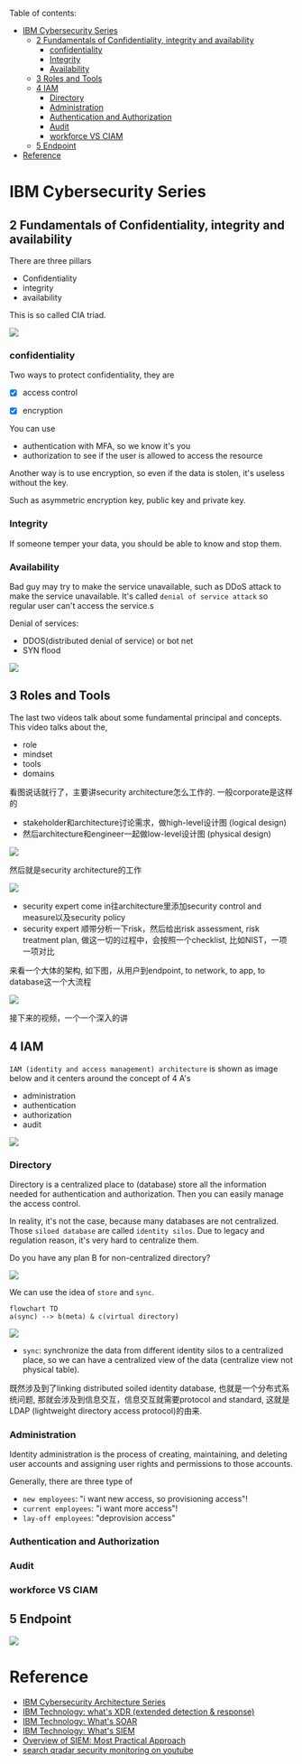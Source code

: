 

Table of contents:
- [IBM Cybersecurity Series](#ibm-cybersecurity-series)
  - [2 Fundamentals of Confidentiality, integrity and availability](#2-fundamentals-of-confidentiality-integrity-and-availability)
    - [confidentiality](#confidentiality)
    - [Integrity](#integrity)
    - [Availability](#availability)
  - [3 Roles and Tools](#3-roles-and-tools)
  - [4 IAM](#4-iam)
    - [Directory](#directory)
    - [Administration](#administration)
    - [Authentication and Authorization](#authentication-and-authorization)
    - [Audit](#audit)
    - [workforce VS CIAM](#workforce-vs-ciam)
  - [5 Endpoint](#5-endpoint)
- [Reference](#reference)



# IBM Cybersecurity Series


## 2 Fundamentals of Confidentiality, integrity and availability

There are three pillars 
- Confidentiality
- integrity
- availability

This is so called CIA triad.

![](https://www.f5.com/content/dam/f5-labs-v2/article/articles/edu/20190709_what_is_the_cia_triad/cia_triad.png)
### confidentiality

Two ways to protect confidentiality, they are
- [x] access control
- [x] encryption


You can use 
- authentication with MFA, so we know it's you 
- authorization to see if the user is allowed to access the resource

Another way is to use encryption, so even if the data is stolen, it's useless without the key.

Such as asymmetric encryption key, public key and private key.


### Integrity

If someone temper your data, you should be able to know and stop them.


### Availability

Bad guy may try to make the service unavailable, such as DDoS attack to make the service unavailable. It's called `denial of service attack` so regular user can't access the service.s

Denial of services:
- DDOS(distributed denial of service) or bot net
- SYN flood


![](assets/1.png)


## 3 Roles and Tools

The last two videos talk about some fundamental principal and concepts. This video talks about the,
- role
- mindset
- tools
- domains

看图说话就行了，主要讲security architecture怎么工作的. 一般corporate是这样的
- stakeholder和architecture讨论需求，做high-level设计图 (logical design)
- 然后architecture和engineer一起做low-level设计图 (physical design)

![](./assets/2.png)

然后就是security architecture的工作

![](assets/3.png)
- security expert come in往architecture里添加security control and measure以及security policy
- security expert 顺带分析一下risk，然后给出risk assessment, risk treatment plan, 做这一切的过程中，会按照一个checklist, 比如NIST，一项一项对比


来看一个大体的架构, 如下图，从用户到endpoint, to network, to app, to database这一个大流程

![](assets/4.png)

接下来的视频，一个一个深入的讲


## 4 IAM

`IAM (identity and access management) architecture` is shown as image below and it centers around the concept of 4 A's
- administration
- authentication
- authorization 
- audit

![](assets/5.png)

### Directory

Directory is a centralized place to (database) store all the information needed for authentication and authorization. Then you can easily manage the access control.

In reality, it's not the case, because many databases are not centralized. Those `siloed database` are called `identity silos`. Due to legacy and regulation reason, it's very hard to centralize them.

Do you have any plan B for non-centralized directory?

![](assets/6.png)


We can use the idea of `store` and `sync`. 

```mermaid
flowchart TD
a(sync) --> b(meta) & c(virtual directory)
```
![](assets/7.png)

- `sync`: synchronize the data from different identity silos to a centralized place, so we can have a centralized view of the data (centralize view not physical table).

既然涉及到了linking distributed soiled identity database, 也就是一个分布式系统问题, 那就会涉及到信息交互，信息交互就需要protocol and standard, 这就是LDAP (lightweight directory access protocol)的由来.



### Administration

Identity administration is the process of creating, maintaining, and deleting user accounts and assigning user rights and permissions to those accounts.

Generally, there are three type of 
- `new employees`: "i want new access, so provisioning access"! 
- `current employees`: "i want more access"!
- `lay-off employees`: "deprovision access"

### Authentication and Authorization



### Audit


### workforce VS CIAM



## 5 Endpoint



![](assets/8.png)

# Reference
- [IBM Cybersecurity Architecture Series](https://www.youtube.com/watch?v=jq_LZ1RFPfU&list=PLOspHqNVtKADkWLFt9OcziQF7EatuANSY&ab_channel=IBMTechnology)
- [IBM Technology: what's XDR (extended detection & response)](https://www.youtube.com/watch?v=Nwaigd9H60A&ab_channel=IBMTechnology) 
- [IBM Technology: What's SOAR ](https://www.youtube.com/results?search_query=siem+%2B+soar)
- [IBM Technology: What's SIEM](https://www.youtube.com/watch?v=9RfsRn7m7OE&ab_channel=IBMTechnology)
- [Overview of SIEM: Most Practical Approach](https://www.youtube.com/watch?v=kllStyjewkw&ab_channel=PrabhNair)
- [search qradar security monitoring on youtube](https://www.youtube.com/results?search_query=qradar+security+monitoring)

